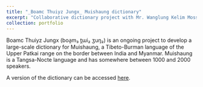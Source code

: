 ```yaml
---
title: "_Boamc Thuiyz Jungx_ Muishaung dictionary"
excerpt: "Collaborative dictionary project with Mr. Wanglung Kelim Mossang of Arunachal Pradesh for the Muishaung language, a Tibeto-Burman variety spoken on the India/Myanmar border. 2015 – present. Development of tools to collaborate remotely in the creation and management of a database and a corresponding mobile phone app for community use. Click title for more info."
collection: portfolio
---
```


Boamc Thuiyz Jungx (boa̯m₃ t̪ɯi₂ ʒuŋ₂) is an ongoing project to develop a large-scale dictionary for Muishaung, a Tibeto-Burman language of the Upper Patkai range on the border between India and Myanmar. Muishaung is a Tangsa-Nocte language and has somewhere between 1000 and 2000 speakers.

A version of the dictionary can be accessed [here](https://xyy.tw/ms).
